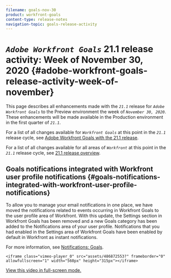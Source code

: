 ```yaml
---
filename: goals-nov-30
product: workfront-goals
content-type: release-notes
navigation-topic: goals-release-activity
---
```




# *`Adobe Workfront Goals`* 21.1 release activity:&nbsp;Week of November 30, 2020 {#adobe-workfront-goals-release-activity-week-of-november}

This page describes all enhancements made with the *`21.1`* release for *`Adobe Workfront Goals`* to the Preview environment the week of *`November 30, 2020`*. These enhancements will be made available in the Production environment in the first quarter of *`21.1`*.


For a list of all changes available for *`Workfront Goals`* at this point in the *`21.1`* release cycle, see [Adobe Workfront Goals with the 21.1 release](goals-release-21-1.md).


For a list of all changes available for all areas of *`Workfront`* at this point in the *`21.1`* release cycle, see [21.1 release overview](21-1-release-overview.md).


## Goals notifications integrated with Workfront user profile notifications  {#goals-notifications-integrated-with-workfront-user-profile-notifications}

To allow you to manage your email notifications in one place, we have moved the notifications related to events occurring in Workfront Goals to the user profile area of Workfront. With this update, the Settings section in Workfront Goals has been removed and a new Goals category has been added to the Notifications area of your user profile. Notifications that you had enabled in the Settings area of Workfront Goals have been enabled by default in Workfront as instant notifications.


For more information, see [Notifications: Goals](notifications-goals.md).


`<iframe class="vimeo-player_0" src="assets/486872553?" frameborder="0" allowfullscreen="1" width="560px" height="315px"></iframe>` 


[View this video in full-screen mode.](https://vimeo.com/486872553/4f503f1d66) 
